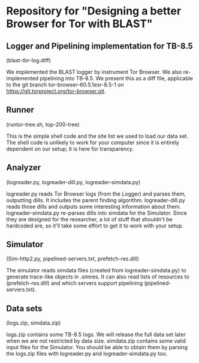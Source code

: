 # Repository for "Designing a better Browser for Tor with BLAST"

Logger and Pipelining implementation for TB-8.5
---
(blast-tbr-log.diff)

We implemented the BLAST logger by instrument Tor Browser.
We also re-implemented pipelining into TB-8.5. 
We present this as a diff file, applicable to
the git branch tor-browser-60.5.1esr-8.5-1
on https://git.torproject.org/tor-browser.git.

Runner
---
(runtor-tree.sh, top-200-tree)

This is the simple shell code and the site list we used to load our data set.
The shell code is unlikely to work for your computer since it is entirely
dependent on our setup; it is here for transparency. 

Analyzer
---
(logreader.py, logreader-dill.py, logreader-simdata.py)

logreader.py reads Tor Browser logs (from the Logger) and parses them, outputting dills. It includes the parent finding algorithm.
logreader-dill.py reads those dills and outputs some interesting information about them.
logreader-simdata.py re-parses dills into simdata for the Simulator.
Since they are designed for the researcher, a lot of stuff that shouldn't be hardcoded are, so it'll take some effort to get it to work with your setup. 

Simulator
---
(Sim-http2.py, pipelined-servers.txt, prefetch-res.dill)

The simulator reads simdata files (created from logreader-simdata.py) to generate trace-like objects in .simres.
It can also read lists of resources to (prefetch-res.dill) and which servers support pipelining (pipelined-servers.txt).

Data sets
---
(logs.zip, simdata.zip)

logs.zip contains some TB-8.5 logs. We will release the full data set later when we are not restricted by data size.
simdata.zip contains some valid input files for the Simulator. You should be able to obtain them by parsing the logs.zip files with logreader.py and logreader-simdata.py too. 
